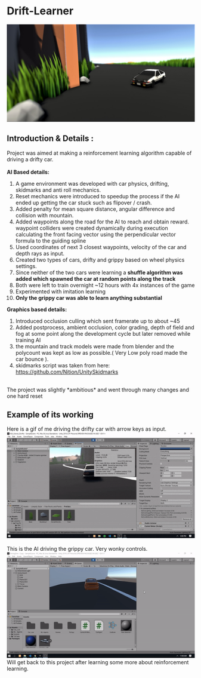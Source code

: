 # Drift-Learner
<img src="https://github.com/Manjunatha-b/Drift-Learner/blob/master/Still.jpeg" width="800">

## Introduction & Details :
Project was aimed at making a reinforcement learning algorithm capable of driving a drifty car.<br/><br/>
**AI Based details:**
1. A game environment was developed with car physics, drifting, skidmarks and anti roll mechanics.<br/>
1. Reset mechanics were introduced to speedup the process if the AI ended up getting the car stuck such as flipover / crash.<br/>
1. Added penalty for mean square distance, angular difference and collision with mountain.
1. Added waypoints along the road for the AI to reach and obtain reward. waypoint colliders were created dynamically during execution calculating the front facing vector using the perpendicular vector formula to the guiding spline<br/>
1. Used coordinates of next 3 closest waypoints, velocity of the car and depth rays as input.
1. Created two types of cars, drifty and grippy based on wheel physics settings.
1. Since neither of the two cars were learning a **shuffle algorithm was added which spawned the car at random points along the track**
1. Both were left to train overnight ~12 hours with 4x instances of the game
1. Experimented with imitation learning
1. **Only the grippy car was able to learn anything substantial**

**Graphics based details:**
1. Introduced occlusion culling which sent framerate up to about ~45
1. Added postprocess, ambient occlusion, color grading, depth of field and fog at some point along the development cycle but later removed while training AI
1. the mountain and track models were made from blender and the polycount was kept as low as possible.( Very Low poly road made the car bounce ).
1. skidmarks script was taken from here: <ahref>https://github.com/Nition/UnitySkidmarks</ahref>


<br/>
The project was slightly *ambitious* and went through many changes and one hard reset<br/>


## Example of its working 
Here is a gif of me driving the drifty car with arrow keys as input.<br/>
<img src="https://github.com/Manjunatha-b/Drift-Learner/blob/master/simple car driving.gif" width="800">
<br/><br/>
This is the AI driving the grippy car. Very wonky controls.<br/>
<img src="https://github.com/Manjunatha-b/Drift-Learner/blob/master/Aidriving.gif" width="800">
<br/>
Will get back to this project after learning some more about reinforcement learning.
